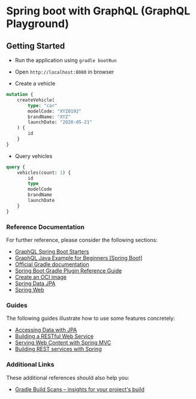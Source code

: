 # Spring boot with GraphQL (GraphQL Playground)

## Getting Started

- Run the application using `gradle bootRun`

- Open `http://localhost:8080` in browser

- Create a vehicle

```graphql
mutation {
	createVehicle(
		type: "car"
		modelCode: "XYZ0192"
		brandName: "XYZ"
		launchDate: "2020-05-21"
	) {
		id
	}
}
```

- Query vehicles

```graphql
query {
	vehicles(count: 1) {
		id
		type
		modelCode
		brandName
		launchDate
	}
}
```

### Reference Documentation

For further reference, please consider the following sections:

- [GraphQL Spring Boot Starters](https://github.com/graphql-java-kickstart/graphql-spring-boot)
- [GraphQL Java Example for Beginners [Spring Boot]](https://dzone.com/articles/a-beginners-guide-to-graphql-with-spring-boot)
- [Official Gradle documentation](https://docs.gradle.org)
- [Spring Boot Gradle Plugin Reference Guide](https://docs.spring.io/spring-boot/docs/2.3.0.RELEASE/gradle-plugin/reference/html/)
- [Create an OCI image](https://docs.spring.io/spring-boot/docs/2.3.0.RELEASE/gradle-plugin/reference/html/#build-image)
- [Spring Data JPA](https://docs.spring.io/spring-boot/docs/2.3.0.RELEASE/reference/htmlsingle/#boot-features-jpa-and-spring-data)
- [Spring Web](https://docs.spring.io/spring-boot/docs/2.3.0.RELEASE/reference/htmlsingle/#boot-features-developing-web-applications)

### Guides

The following guides illustrate how to use some features concretely:

- [Accessing Data with JPA](https://spring.io/guides/gs/accessing-data-jpa/)
- [Building a RESTful Web Service](https://spring.io/guides/gs/rest-service/)
- [Serving Web Content with Spring MVC](https://spring.io/guides/gs/serving-web-content/)
- [Building REST services with Spring](https://spring.io/guides/tutorials/bookmarks/)

### Additional Links

These additional references should also help you:

- [Gradle Build Scans – insights for your project's build](https://scans.gradle.com#gradle)
